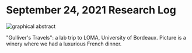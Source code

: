 # September 24, 2021 Research Log
![graphical abstract](../images/bordeaux.jpg)

"Gulliver's Travels": a lab trip to LOMA, University of Bordeaux. Picture is a winery where we had a luxurious French dinner.
